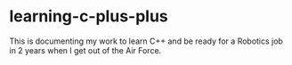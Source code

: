 # learning-c-plus-plus
This is documenting my work to learn C++ and be ready for a Robotics job in 2 years when I get out of the Air Force.
